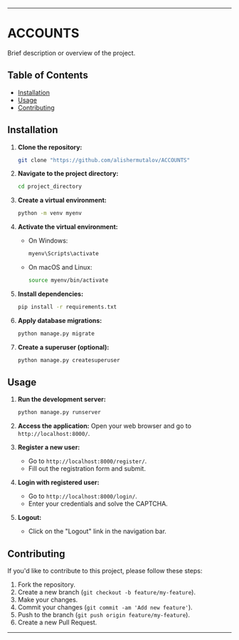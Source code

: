 
---

# ACCOUNTS 

Brief description or overview of the project.

## Table of Contents

- [Installation](#installation)
- [Usage](#usage)
- [Contributing](#contributing)


## Installation

1. **Clone the repository:**
    ```bash
    git clone "https://github.com/alishermutalov/ACCOUNTS"
    ```

2. **Navigate to the project directory:**
    ```bash
    cd project_directory
    ```

3. **Create a virtual environment:**
    ```bash
    python -m venv myenv
    ```

4. **Activate the virtual environment:**
    - On Windows:
        ```bash
        myenv\Scripts\activate
        ```
    - On macOS and Linux:
        ```bash
        source myenv/bin/activate
        ```

5. **Install dependencies:**
    ```bash
    pip install -r requirements.txt
    ```

6. **Apply database migrations:**
    ```bash
    python manage.py migrate
    ```

7. **Create a superuser (optional):**
    ```bash
    python manage.py createsuperuser
    ```

## Usage

1. **Run the development server:**
    ```bash
    python manage.py runserver
    ```

2. **Access the application:**
    Open your web browser and go to `http://localhost:8000/`.

3. **Register a new user:**
    - Go to `http://localhost:8000/register/`.
    - Fill out the registration form and submit.
    
4. **Login with registered user:**
    - Go to `http://localhost:8000/login/`.
    - Enter your credentials and solve the CAPTCHA.
    
5. **Logout:**
    - Click on the "Logout" link in the navigation bar.

## Contributing

If you'd like to contribute to this project, please follow these steps:

1. Fork the repository.
2. Create a new branch (`git checkout -b feature/my-feature`).
3. Make your changes.
4. Commit your changes (`git commit -am 'Add new feature'`).
5. Push to the branch (`git push origin feature/my-feature`).
6. Create a new Pull Request.


---
